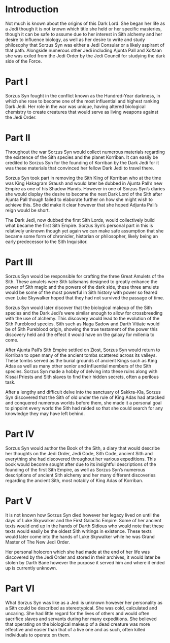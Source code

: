 # Introduction

Not much is known about the origins of this Dark Lord.
She began her life as a Jedi though it is not known which title she held or her specific masteries, though it can be safe to assume due to her interest in Sith alchemy and her desire to influence biology, as well as her desire to write and study philosophy that Sorzus Syn was either a Jedi Consular or a likely aspirant of that path.
Alongside numerous other Jedi including Ajunta Pall and XoXaan she was exiled from the Jedi Order by the Jedi Council for studying the dark side of the Force.

# Part I

Sorzus Syn fought in the conflict known as the Hundred-Year darkness, in which she rose to become one of the most influential and highest ranking Dark Jedi.
Her role in the war was unique, having altered biological chemistry to create creatures that would serve as living weapons against the Jedi Order.

# Part II

Throughout the war Sorzus Syn would collect numerous materials regarding the existence of the Sith species and the planet Korriban.
It can easily be credited to Sorzus Syn for the founding of Korriban by the Dark Jedi for it was these materials that convinced her fellow Dark Jedi to travel there.

Sorzus Syn took part in removing the Sith King of Korriban who at the time was King Hakagram Graush and would later be dubbed in Ajunta Pall’s new Empire as one of his Shadow Hands.
However in one of Sorzus Syn’s diaries she would display the desire to become the next Dark Lord of the Sith after Ajunta Pall though failed to elaborate further on how she might wish to achieve this.
She did make it clear however that she hoped Adjunta Pall’s reign would be short.

The Dark Jedi, now dubbed the first Sith Lords, would collectively build what became the first Sith Empire.
Sorzus Syn’s personal part in this is relatively unknown though yet again we can make safe assumption that she became some form of chronicler, historian or philosopher, likely being an early predecessor to the Sith Inquisitor.

# Part III

Sorzus Syn would be responsible for crafting the three Great Amulets of the Sith.
These amulets were Sith talismans designed to greatly enhance the power of Sith magic and the powers of the dark side, these three amulets would be some of the most powerful in Sith history with power so feared even Luke Skywalker hoped that they had not survived the passage of time.

Sorzus Syn would later discover that the biological makeup of the Sith species and the Dark Jedi’s were similar enough to allow for crossbreeding with the use of alchemy.
This discovery would lead to the evolution of the Sith Pureblood species.
Sith such as Naga Sadow and Darth Vitiate would be of Sith Pureblood origin, showing the true testament of the power this discovery held and the effect it would have on the galaxy for millenia to come.

After Ajunta Pall’s Sith Empire settled on Ziost, Sorzus Syn would return to Korriban to open many of the ancient tombs scattered across its valleys.
These tombs served as the burial grounds of ancient Kings such as King Adas as well as many other senior and influential members of the Sith species.
Sorzus Syn made a hobby of delving into these ruins along with Kissai Priests and Sith slaves to find their hidden secrets, often a perilous task.

After a lengthy and difficult delve into the sanctuary of Sakkra-Kla, Sorzus Syn discovered that the Sith of old under the rule of King Adas had attacked and conquered numerous worlds before them, she made it a personal goal to pinpoint every world the Sith had raided so that she could search for any knowledge they may have left behind.

# Part IV

Sorzus Syn would author the Book of the Sith, a diary that would describe her thoughts on the Jedi Order, Jedi Code, Sith Code, ancient Sith and everything she had discovered throughout her various expeditions.
This book would become sought after due to its insightful descriptions of the founding of the first Sith Empire, as well as Sorzus Syn’s numerous descriptions of ancient Sith alchemy and her many different discoveries regarding the ancient Sith, most notably of King Adas of Korriban.

# Part V

It is not known how Sorzus Syn died however her legacy lived on until the days of Luke Skywalker and the First Galactic Empire.
Some of her ancient texts would end up in the hands of Darth Sidious who would note that these texts would easily be the oldest Sith writings in existence.
These texts would later come into the hands of Luke Skywalker while he was Grand Master of The New Jedi Order.

Her personal holocron which she had made at the end of her life was discovered by the Jedi Order and stored in their archives, it would later be stolen by Darth Bane however the purpose it served him and where it ended up is currently unknown.

# Part VI

What Sorzus Syn was like as a Jedi is unknown however her personality as a Sith could be described as stereotypical.
She was cold, calculated and uncaring.
She had little regard for the lives of others and would often sacrifice slaves and servants during her many expeditions.
She believed that operating on the biological makeup of a dead creature was more effective and easier than that of a live one and as such, often killed individuals to operate on them.
